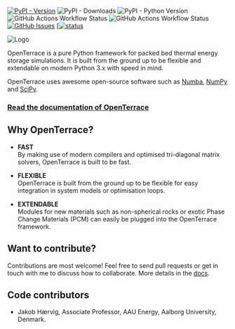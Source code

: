 [![PyPI - Version](https://img.shields.io/pypi/v/openterrace)](https://pypi.org/project/openterrace/)
![PyPI - Downloads](https://img.shields.io/pypi/dm/openterrace?label=pypi%20downloads)
![PyPI - Python Version](https://img.shields.io/pypi/pyversions/openterrace)
![GitHub Actions Workflow Status](https://img.shields.io/github/actions/workflow/status/openterrace/openterrace-python/pytest.yml?label=tests)
![GitHub Actions Workflow Status](https://img.shields.io/github/actions/workflow/status/openterrace/openterrace-python/docs.yml?label=docs)
[![GitHub Issues](https://img.shields.io/github/issues/openterrace/openterrace-python?label=github%20issues)](https://github.com/OpenTerrace/openterrace-python/issues)
[[![status](https://joss.theoj.org/papers/cc89107c74cba69a948a98e5b0604336/status.svg)](https://doi.org/10.21105/joss.06411)

![Logo](https://raw.githubusercontent.com/OpenTerrace/openterrace-python/main/docs/_figures/logo-openterrace.svg)

OpenTerrace is a pure Python framework for packed bed thermal energy storage simulations. It is built from the ground up to be flexible and extendable on modern Python 3.x with speed in mind.

OpenTerrace uses awesome open-source software such as
[Numba](https://numba.pydata.org), [NumPy](https://numpy.org/) and [SciPy](https://scipy.org/).

### [Read the documentation of OpenTerrace](https://openterrace.github.io/openterrace-python/)

## Why OpenTerrace?
- **FAST**  
By making use of modern compilers and optimised tri-diagonal matrix solvers, OpenTerrace is built to be fast.

- **FLEXIBLE**  
OpenTerrace is built from the ground up to be flexible for easy integration in system models or optimisation loops.

- **EXTENDABLE**  
Modules for new materials such as non-spherical rocks or exotic Phase Change Materials (PCM) can easily be plugged into the OpenTerrace framework.

## Want to contribute?
Contributions are most welcome! Feel free to send pull requests or get in touch with me to discuss how to collaborate. More details in the [docs](https://openterrace.github.io/openterrace-python/).

## Code contributors
* Jakob Hærvig, Associate Professor, AAU Energy, Aalborg University, Denmark.